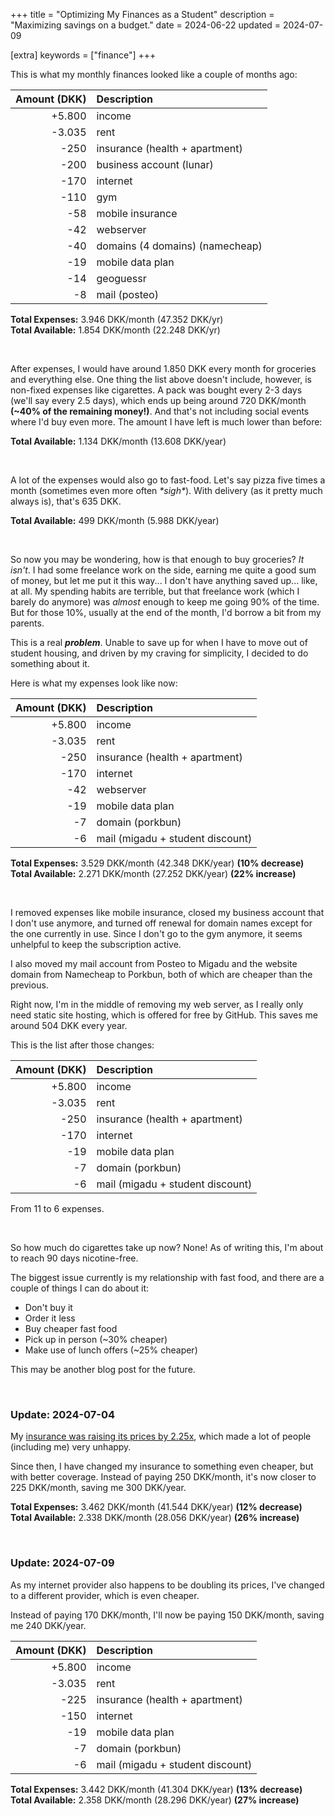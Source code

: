 +++
title = "Optimizing My Finances as a Student"
description = "Maximizing savings on a budget."
date = 2024-06-22
updated = 2024-07-09

[extra]
keywords = ["finance"]
+++

This is what my monthly finances looked like a couple of months ago:

| Amount (DKK) | Description                     |
| -----------: | :------------------------------ |
|       +5.800 | income                          |
|       -3.035 | rent                            |
|         -250 | insurance (health + apartment)  |
|         -200 | business account (lunar)        |
|         -170 | internet                        |
|         -110 | gym                             |
|          -58 | mobile insurance                |
|          -42 | webserver                       |
|          -40 | domains (4 domains) (namecheap) |
|          -19 | mobile data plan                |
|          -14 | geoguessr                       |
|           -8 | mail (posteo)                   |

**Total Expenses:** 3.946 DKK/month (47.352 DKK/yr)  
**Total Available:** 1.854 DKK/month (22.248 DKK/yr)

<br>

After expenses, I would have around 1.850 DKK every month for groceries and everything else. One thing the list above doesn't include, however, is non-fixed expenses like cigarettes. A pack was bought every 2-3 days (we'll say every 2.5 days), which ends up being around 720 DKK/month **(~40% of the remaining money!)**. And that's not including social events where I'd buy even more. The amount I have left is much lower than before:

**Total Available:** 1.134 DKK/month (13.608 DKK/year)

<br>

A lot of the expenses would also go to fast-food. Let's say pizza five times a month (sometimes even more often _\*sigh\*_). With delivery (as it pretty much always is), that's 635 DKK.

**Total Available:** 499 DKK/month (5.988 DKK/year)

<br>

So now you may be wondering, how is that enough to buy groceries? _It isn't_. I had some freelance work on the side, earning me quite a good sum of money, but let me put it this way... I don't have anything saved up... like, at all. My spending habits are terrible, but that freelance work (which I barely do anymore) was _almost_ enough to keep me going 90% of the time. But for those 10%, usually at the end of the month, I'd borrow a bit from my parents.

This is a real ***problem***. Unable to save up for when I have to move out of student housing, and driven by my craving for simplicity, I decided to do something about it.

Here is what my expenses look like now:

| Amount (DKK) | Description                      |
| -----------: | :------------------------------- |
|       +5.800 | income                           |
|       -3.035 | rent                             |
|         -250 | insurance (health + apartment)   |
|         -170 | internet                         |
|          -42 | webserver                        |
|          -19 | mobile data plan                 |
|           -7 | domain (porkbun)                 |
|           -6 | mail (migadu + student discount) |

**Total Expenses:** 3.529 DKK/month (42.348 DKK/year) **(10% decrease)**  
**Total Available:** 2.271 DKK/month (27.252 DKK/year) **(22% increase)**

<br>

I removed expenses like mobile insurance, closed my business account that I don't use anymore, and turned off renewal for domain names except for the one currently in use. Since I don't go to the gym anymore, it seems unhelpful to keep the subscription active.

I also moved my mail account from Posteo to Migadu and the website domain from Namecheap to Porkbun, both of which are cheaper than the previous.

Right now, I'm in the middle of removing my web server, as I really only need static site hosting, which is offered for free by GitHub. This saves me around 504 DKK every year.

This is the list after those changes:

| Amount (DKK) | Description                      |
| -----------: | :------------------------------- |
|       +5.800 | income                           |
|       -3.035 | rent                             |
|         -250 | insurance (health + apartment)   |
|         -170 | internet                         |
|          -19 | mobile data plan                 |
|           -7 | domain (porkbun)                 |
|           -6 | mail (migadu + student discount) |

From 11 to 6 expenses.

<br>

So how much do cigarettes take up now? None! As of writing this, I'm about to reach 90 days nicotine-free.

The biggest issue currently is my relationship with fast food, and there are a couple of things I can do about it:

- Don't buy it
- Order it less
- Buy cheaper fast food
- Pick up in person (~30% cheaper)
- Make use of lunch offers (~25% cheaper)

This may be another blog post for the future.

<br>

### Update: 2024-07-04
My [insurance was raising its prices by 2.25x](/blog/how-to-effectively-trap-your-customers/), which made a lot of people (including me) very unhappy.

Since then, I have changed my insurance to something even cheaper, but with better coverage. Instead of paying 250 DKK/month, it's now closer to 225 DKK/month, saving me 300 DKK/year.

**Total Expenses:** 3.462 DKK/month (41.544 DKK/year) **(12% decrease)**  
**Total Available:** 2.338 DKK/month (28.056 DKK/year) **(26% increase)**

<br>

### Update: 2024-07-09
As my internet provider also happens to be doubling its prices, I've changed to a different provider, which is even cheaper.

Instead of paying 170 DKK/month, I'll now be paying 150 DKK/month, saving me 240 DKK/year.

| Amount (DKK) | Description                      |
| -----------: | :------------------------------- |
|       +5.800 | income                           |
|       -3.035 | rent                             |
|         -225 | insurance (health + apartment)   |
|         -150 | internet                         |
|          -19 | mobile data plan                 |
|           -7 | domain (porkbun)                 |
|           -6 | mail (migadu + student discount) |

**Total Expenses:** 3.442 DKK/month (41.304 DKK/year) **(13% decrease)**  
**Total Available:** 2.358 DKK/month (28.296 DKK/year) **(27% increase)**

